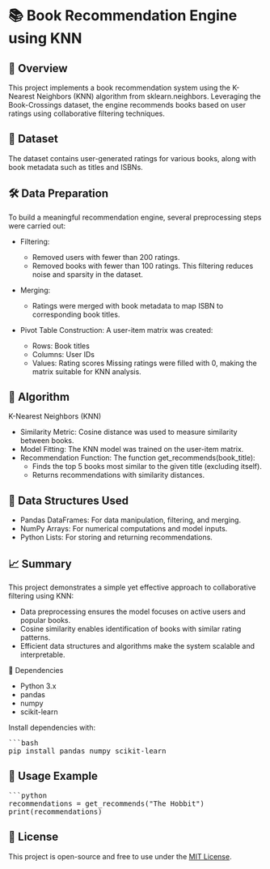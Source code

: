 # 📚 Book Recommendation Engine using KNN
## 🚀 Overview
This project implements a book recommendation system using the K-Nearest Neighbors (KNN) algorithm from sklearn.neighbors. Leveraging the Book-Crossings dataset, the engine recommends books based on user ratings using collaborative filtering techniques.

## 📂 Dataset
The dataset contains user-generated ratings for various books, along with book metadata such as titles and ISBNs.

## 🛠️ Data Preparation
To build a meaningful recommendation engine, several preprocessing steps were carried out:

- Filtering:
  - Removed users with fewer than 200 ratings.
  - Removed books with fewer than 100 ratings.
  This filtering reduces noise and sparsity in the dataset.

- Merging:
  - Ratings were merged with book metadata to map ISBN to  corresponding book titles.
- Pivot Table Construction:
A user-item matrix was created:
  - Rows: Book titles
  - Columns: User IDs
  - Values: Rating scores
  Missing ratings were filled with 0, making the matrix suitable for KNN analysis.

## 🧠 Algorithm
K-Nearest Neighbors (KNN)
  - Similarity Metric:
  Cosine distance was used to measure similarity between books.
  - Model Fitting:
  The KNN model was trained on the user-item matrix.
  - Recommendation Function:
  The function get_recommends(book_title):
    - Finds the top 5 books most similar to the given title (excluding itself).
    - Returns recommendations with similarity distances.

## 📐 Data Structures Used
- Pandas DataFrames: For data manipulation, filtering, and merging.
- NumPy Arrays: For numerical computations and model inputs.
- Python Lists: For storing and returning recommendations.

## 📈 Summary
This project demonstrates a simple yet effective approach to collaborative filtering using KNN:
- Data preprocessing ensures the model focuses on active users and popular books.
- Cosine similarity enables identification of books with similar rating patterns.
- Efficient data structures and algorithms make the system scalable and interpretable.

📌 Dependencies
- Python 3.x
- pandas
- numpy
- scikit-learn

Install dependencies with:
<pre>
```bash
pip install pandas numpy scikit-learn
</pre>

## 🧪 Usage Example
<pre>
```python
recommendations = get_recommends("The Hobbit")
print(recommendations)
</pre>

## 📎 License
This project is open-source and free to use under the [MIT License](https://mit-license.org/).